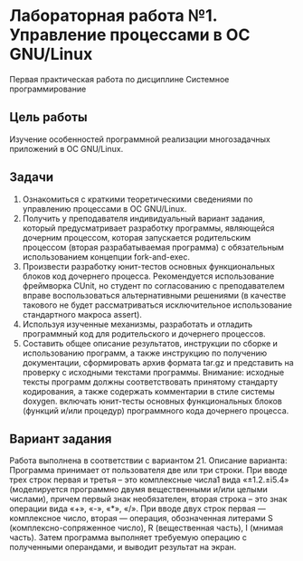 # Лабораторная работа №1. Управление процессами в OC GNU/Linux
Первая практическая работа по дисциплине Системное программирование
## Цель работы
Изучение особенностей программной реализации многозадачных приложений в ОС GNU/Linux.
## Задачи
1. Ознакомиться с краткими теоретическими сведениями по управлению процессами в ОС GNU/Linux.
2. Получить у преподавателя индивидуальный вариант задания, который предусматривает разработку программы, являющейся дочерним процессом, которая запускается родительским процессом (вторая разрабатываемая программа) с обязательным использованием концепции fork-and-exec.
3. Произвести разработку юнит-тестов основных функциональных блоков код дочернего процесса. Рекомендуется использование фреймворка CUnit, но студент по согласованию с преподавателем вправе воспользоваться альтернативными решениями (в качестве такового не будет рассматриваться исключительное использование стандартного макроса assert). 
4. Используя изученные механизмы, разработать и отладить программный код для родительского и дочернего процессов.
5. Составить общее описание результатов, инструкции по сборке и использованию программ, а также инструкцию по получению документации, сформировать архив формата tar.gz и представить на проверку с исходными текстами программы. Внимание: исходные тексты программ должны соответствовать принятому стандарту кодирования, а также содержать комментарии в стиле системы doxygen. включать юнит-тесты основных функциональных блоков (функций и/или процедур) программного кода дочернего процесса.
## Вариант задания
Работа выполнена в соответствии с вариантом 21.
Описание варианта:
Программа принимает от пользователя две или три строки. При вводе трех строк первая и третья – это комплексные числа1 вида «±1.2.±i5.4» (моделируется программно двумя вещественными и/или целыми числами), причем первый знак необязателен, вторая строка – это знак операции вида «+», «-», «*», «/». При вводе двух строк первая — комплексное число, вторая — операция, обозначенная литерами S (комплексно-сопряженное число), R (вещественная часть), I (мнимая часть). Затем программа выполняет требуемую операцию с полученными операндами, и выводит результат на экран.

